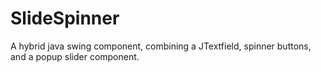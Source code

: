 # SlideSpinner
A hybrid java swing component, combining a JTextfield, spinner buttons, and a popup slider component.
